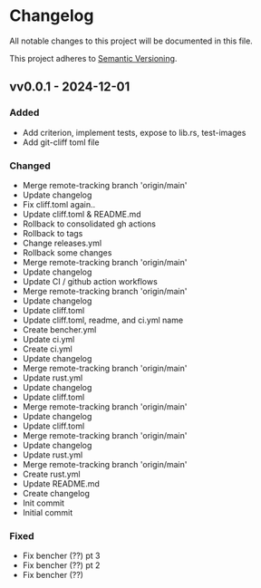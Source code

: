 # Changelog

All notable changes to this project will be documented in this file.

This project adheres to [Semantic Versioning](https://semver.org/spec/v2.0.0.html).

## vv0.0.1 - 2024-12-01


### Added

- Add criterion, implement tests, expose to lib.rs, test-images
- Add git-cliff toml file

### Changed

- Merge remote-tracking branch 'origin/main'
- Update changelog
- Fix cliff.toml again..
- Update cliff.toml & README.md
- Rollback to consolidated gh actions
- Rollback to tags
- Change releases.yml
- Rollback some changes
- Merge remote-tracking branch 'origin/main'
- Update changelog
- Update CI / github action workflows
- Merge remote-tracking branch 'origin/main'
- Update changelog
- Update cliff.toml
- Update cliff.toml, readme, and ci.yml name
- Create bencher.yml
- Update ci.yml
- Create ci.yml
- Update changelog
- Merge remote-tracking branch 'origin/main'
- Update rust.yml
- Update changelog
- Update cliff.toml
- Merge remote-tracking branch 'origin/main'
- Update changelog
- Update cliff.toml
- Merge remote-tracking branch 'origin/main'
- Update changelog
- Update rust.yml
- Merge remote-tracking branch 'origin/main'
- Create rust.yml
- Update README.md
- Create changelog
- Init commit
- Initial commit

### Fixed

- Fix bencher (??) pt 3
- Fix bencher (??) pt 2
- Fix bencher (??)

